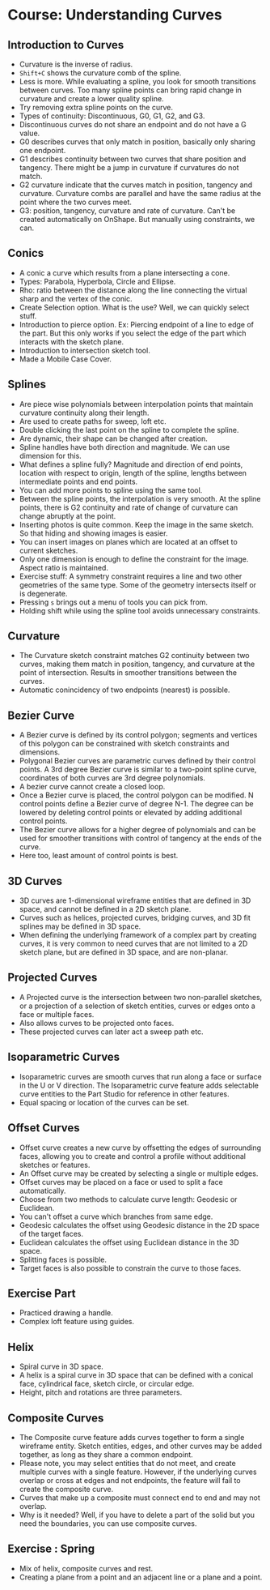 # Course: Understanding Curves
## Introduction to Curves
- Curvature is the inverse of radius.
- `Shift+C` shows the curvature comb of the spline.
- Less is more. While evaluating a spline, you look for smooth transitions between curves. Too many spline points can bring rapid change in curvature and create a lower quality spline.
- Try removing extra spline points on the curve.
- Types of continuity: Discontinuous, G0, G1, G2, and G3.
- Discontinuous curves do not share an endpoint and do not have a G value.
- G0 describes curves that only match in position, basically only sharing one endpoint.
- G1 describes continuity between two curves that share position and tangency. There might be a jump in curvature if curvatures do not match.
- G2 curvature indicate that the curves match in position, tangency and curvature. Curvature combs are parallel and have the same radius at the point where the two curves meet.
- G3: position, tangency, curvature and rate of curvature. Can't be created automatically on OnShape. But manually using constraints, we can.

## Conics
- A conic a curve which results from a plane intersecting a cone.
- Types: Parabola, Hyperbola, Circle and Ellipse.
- Rho: ratio between the distance along the line connecting the virtual sharp and the vertex of the conic.
- Create Selection option. What is the use? Well, we can quickly select stuff.
- Introduction to pierce option. Ex: Piercing endpoint of a line to edge of the part. But this only works if you select the edge of the part which interacts with the sketch plane.
- Introduction to intersection sketch tool.
- Made a Mobile Case Cover.
## Splines
- Are piece wise polynomials between interpolation points that maintain curvature continuity along their length.
- Are used to create paths for sweep, loft etc.
- Double clicking the last point on the spline to complete the spline.
- Are dynamic, their shape can be changed after creation.
- Spline handles have both direction and magnitude. We can use dimension for this.
- What defines a spline fully? Magnitude and direction of end points, location with respect to origin, length of the spline, lengths between intermediate points and end points.
- You can add more points to spline using the same tool.
- Between the spline points, the interpolation is very smooth. At the spline points, there is G2 continuity and rate of change of curvature can change abruptly at the point.
- Inserting photos is quite common. Keep the image in the same sketch. So that hiding and showing images is easier.
- You can insert images on planes which are located at an offset to current sketches.
- Only one dimension is enough to define the constraint for the image. Aspect ratio is maintained.
- Exercise stuff: A symmetry constraint requires a line and two other geometries of the same type. Some of the geometry intersects itself or is degenerate.
- Pressing `s` brings out a menu of tools you can pick from.
- Holding shift while using the spline tool avoids unnecessary constraints.
## Curvature 
- The Curvature sketch constraint matches G2 continuity between two curves, making them match in position, tangency, and curvature at the point of intersection. Results in smoother transitions between the curves.
- Automatic conincidency of two endpoints (nearest) is possible.
## Bezier Curve
- A Bezier curve is defined by its control polygon; segments and vertices of this polygon can be constrained with sketch constraints and dimensions.
- Polygonal Bezier curves are parametric curves defined by their control points. A 3rd degree Bezier curve is similar to a two-point spline curve, coordinates of both curves are 3rd degree polynomials.
- A bezier curve cannot create a closed loop.
- Once a Bezier curve is placed, the control polygon can be modified. N control points define a Bezier curve of degree N-1. The degree can be lowered by deleting control points or elevated by adding additional control points.
- The Bezier curve allows for a higher degree of polynomials and can be used for smoother transitions with control of tangency at the ends of the curve.
- Here too, least amount of control points is best.
## 3D Curves
- 3D curves are 1-dimensional wireframe entities that are defined in 3D space, and cannot be defined in a 2D sketch plane.
- Curves such as helices, projected curves, bridging curves, and 3D fit splines may be defined in 3D space.
-  When defining the underlying framework of a complex part by creating curves, it is very common to need curves that are not limited to a 2D sketch plane, but are defined in 3D space, and are non-planar.
## Projected Curves
- A Projected curve is the intersection between two non-parallel sketches, or a projection of a selection of sketch entities, curves or edges onto a face or multiple faces.
- Also allows curves to be projected onto faces.
- These projected curves can later act a sweep path etc.
## Isoparametric Curves
- Isoparametric curves are smooth curves that run along a face or surface in the U or V direction. The Isoparametric curve feature adds selectable curve entities to the Part Studio for reference in other features.
- Equal spacing or location of the curves can be set.
## Offset Curves
- Offset curve creates a new curve by offsetting the edges of surrounding faces, allowing you to create and control a profile without additional sketches or features.
- An Offset curve may be created by selecting a single or multiple edges.
- Offset curves may be placed on a face or used to split a face automatically.
- Choose from two methods to calculate curve length: Geodesic or Euclidean.
- You can't offset a curve which branches from same edge.
- Geodesic calculates the offset using Geodesic distance in the 2D space of the target faces.
- Euclidean calculates the offset using Euclidean distance in the 3D space.
- Splitting faces is possible.
- Target faces is also possible to constrain the curve to those faces.
## Exercise Part
- Practiced drawing a handle.
- Complex loft feature using guides.
## Helix
- Spiral curve in 3D space.
- A helix is a spiral curve in 3D space that can be defined with a conical face, cylindrical face, sketch circle, or circular edge.
- Height, pitch and rotations are three parameters.
## Composite Curves
- The Composite curve feature adds curves together to form a single wireframe entity. Sketch entities, edges, and other curves may be added together, as long as they share a common endpoint.
- Please note, you may select entities that do not meet, and create multiple curves with a single feature. However, if the underlying curves overlap or cross at edges and not endpoints, the feature will fail to create the composite curve.
- Curves that make up a composite must connect end to end and may not overlap.
- Why is it needed? Well, if you have to delete a part of the solid but you need the boundaries, you can use composite curves.
## Exercise : Spring
- Mix of helix, composite curves and rest.
- Creating a plane from a point and an adjacent line or a plane and a point.


